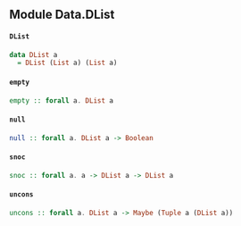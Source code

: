 ## Module Data.DList

#### `DList`

``` purescript
data DList a
  = DList (List a) (List a)
```

#### `empty`

``` purescript
empty :: forall a. DList a
```

#### `null`

``` purescript
null :: forall a. DList a -> Boolean
```

#### `snoc`

``` purescript
snoc :: forall a. a -> DList a -> DList a
```

#### `uncons`

``` purescript
uncons :: forall a. DList a -> Maybe (Tuple a (DList a))
```


